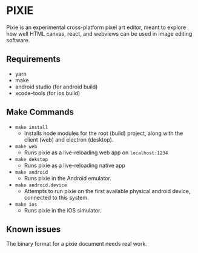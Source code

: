 # PIXIE
Pixie is an experimental cross-platform pixel art editor, meant to explore how well HTML canvas, react, and webviews can be used in image editing software.

## Requirements
- yarn
- make
- android studio (for android build)
- xcode-tools (for ios build)

## Make Commands
- `make install`
    - Installs node modules for the root (build) project, along with the client (web) and electron (desktop).
- `make web`
    - Runs pixie as a live-reloading web app on `localhost:1234`
- `make dekstop`
    - Runs pixie as a live-reloading native app
- `make android`
    - Runs pixie in the Android emulator.
- `make android.device`
    - Attempts to run pixie on the first available physical android device, connected to this system.
- `make ios`
    - Runs pixie in the iOS simulator.

## Known issues
The binary format for a pixie document needs real work.
